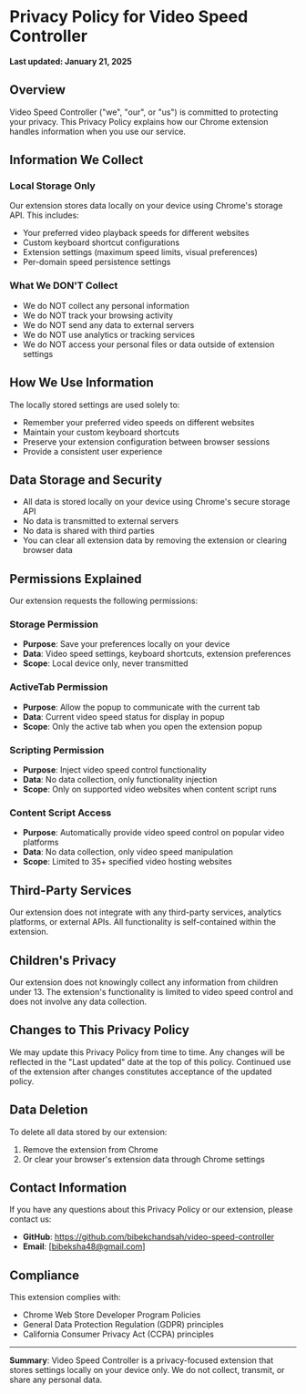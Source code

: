 # Privacy Policy for Video Speed Controller

**Last updated: January 21, 2025**

## Overview

Video Speed Controller ("we", "our", or "us") is committed to protecting your privacy. This Privacy Policy explains how our Chrome extension handles information when you use our service.

## Information We Collect

### Local Storage Only
Our extension stores data locally on your device using Chrome's storage API. This includes:
- Your preferred video playback speeds for different websites
- Custom keyboard shortcut configurations
- Extension settings (maximum speed limits, visual preferences)
- Per-domain speed persistence settings

### What We DON'T Collect
- We do NOT collect any personal information
- We do NOT track your browsing activity
- We do NOT send any data to external servers
- We do NOT use analytics or tracking services
- We do NOT access your personal files or data outside of extension settings

## How We Use Information

The locally stored settings are used solely to:
- Remember your preferred video speeds on different websites
- Maintain your custom keyboard shortcuts
- Preserve your extension configuration between browser sessions
- Provide a consistent user experience

## Data Storage and Security

- All data is stored locally on your device using Chrome's secure storage API
- No data is transmitted to external servers
- No data is shared with third parties
- You can clear all extension data by removing the extension or clearing browser data

## Permissions Explained

Our extension requests the following permissions:

### Storage Permission
- **Purpose**: Save your preferences locally on your device
- **Data**: Video speed settings, keyboard shortcuts, extension preferences
- **Scope**: Local device only, never transmitted

### ActiveTab Permission
- **Purpose**: Allow the popup to communicate with the current tab
- **Data**: Current video speed status for display in popup
- **Scope**: Only the active tab when you open the extension popup

### Scripting Permission
- **Purpose**: Inject video speed control functionality
- **Data**: No data collection, only functionality injection
- **Scope**: Only on supported video websites when content script runs

### Content Script Access
- **Purpose**: Automatically provide video speed control on popular video platforms
- **Data**: No data collection, only video speed manipulation
- **Scope**: Limited to 35+ specified video hosting websites

## Third-Party Services

Our extension does not integrate with any third-party services, analytics platforms, or external APIs. All functionality is self-contained within the extension.

## Children's Privacy

Our extension does not knowingly collect any information from children under 13. The extension's functionality is limited to video speed control and does not involve any data collection.

## Changes to This Privacy Policy

We may update this Privacy Policy from time to time. Any changes will be reflected in the "Last updated" date at the top of this policy. Continued use of the extension after changes constitutes acceptance of the updated policy.

## Data Deletion

To delete all data stored by our extension:
1. Remove the extension from Chrome
2. Or clear your browser's extension data through Chrome settings

## Contact Information

If you have any questions about this Privacy Policy or our extension, please contact us:

- **GitHub**: https://github.com/bibekchandsah/video-speed-controller
- **Email**: [bibeksha48@gmail.com]

## Compliance

This extension complies with:
- Chrome Web Store Developer Program Policies
- General Data Protection Regulation (GDPR) principles
- California Consumer Privacy Act (CCPA) principles

---


**Summary**: Video Speed Controller is a privacy-focused extension that stores settings locally on your device only. We do not collect, transmit, or share any personal data.
